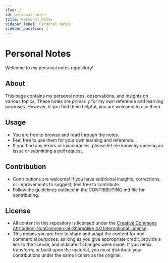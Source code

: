 ```yaml
---
slug: /
id: personal-notes
title: Personal Notes
sidebar_label: Personal Notes
sidebar_position: 1
---
```


# Personal Notes

Welcome to my personal notes repository!

## About

This page contains my personal notes, observations, and insights on various topics. These notes are primarily for my own reference and learning purposes. However, if you find them helpful, you are welcome to use them.

## Usage

- You are free to browse and read through the notes.
- Feel free to use them for your own learning and reference.
- If you find any errors or inaccuracies, please let me know by opening an issue or submitting a pull request.

## Contribution

- Contributions are welcome! If you have additional insights, corrections, or improvements to suggest, feel free to contribute.
- Follow the guidelines outlined in the CONTRIBUTING.md file for contributing.

## License

- All content in this repository is licensed under the [Creative Commons Attribution-NonCommercial-ShareAlike 4.0 International License](https://creativecommons.org/licenses/by-nc-sa/4.0/).
- This means you are free to share and adapt the content for non-commercial purposes, as long as you give appropriate credit, provide a link to the license, and indicate if changes were made. If you remix, transform, or build upon the material, you must distribute your contributions under the same license as the original.

